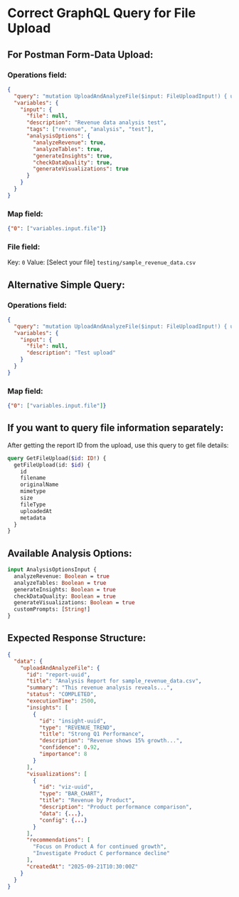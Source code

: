 # Correct GraphQL Query for File Upload

## For Postman Form-Data Upload:

### Operations field:
```json
{
  "query": "mutation UploadAndAnalyzeFile($input: FileUploadInput!) { uploadAndAnalyzeFile(input: $input) { id title summary status executionTime insights { id type title description confidence importance } visualizations { id type title description data config } recommendations createdAt } }",
  "variables": {
    "input": {
      "file": null,
      "description": "Revenue data analysis test",
      "tags": ["revenue", "analysis", "test"],
      "analysisOptions": {
        "analyzeRevenue": true,
        "analyzeTables": true,
        "generateInsights": true,
        "checkDataQuality": true,
        "generateVisualizations": true
      }
    }
  }
}
```

### Map field:
```json
{"0": ["variables.input.file"]}
```

### File field:
Key: `0`
Value: [Select your file] `testing/sample_revenue_data.csv`

## Alternative Simple Query:

### Operations field:
```json
{
  "query": "mutation UploadAndAnalyzeFile($input: FileUploadInput!) { uploadAndAnalyzeFile(input: $input) { id title summary status insights { type title description confidence } } }",
  "variables": {
    "input": {
      "file": null,
      "description": "Test upload"
    }
  }
}
```

### Map field:
```json
{"0": ["variables.input.file"]}
```

## If you want to query file information separately:

After getting the report ID from the upload, use this query to get file details:

```graphql
query GetFileUpload($id: ID!) {
  getFileUpload(id: $id) {
    id
    filename
    originalName
    mimetype
    size
    fileType
    uploadedAt
    metadata
  }
}
```

## Available Analysis Options:

```graphql
input AnalysisOptionsInput {
  analyzeRevenue: Boolean = true
  analyzeTables: Boolean = true
  generateInsights: Boolean = true
  checkDataQuality: Boolean = true
  generateVisualizations: Boolean = true
  customPrompts: [String!]
}
```

## Expected Response Structure:

```json
{
  "data": {
    "uploadAndAnalyzeFile": {
      "id": "report-uuid",
      "title": "Analysis Report for sample_revenue_data.csv",
      "summary": "This revenue analysis reveals...",
      "status": "COMPLETED",
      "executionTime": 2500,
      "insights": [
        {
          "id": "insight-uuid",
          "type": "REVENUE_TREND",
          "title": "Strong Q1 Performance",
          "description": "Revenue shows 15% growth...",
          "confidence": 0.92,
          "importance": 8
        }
      ],
      "visualizations": [
        {
          "id": "viz-uuid",
          "type": "BAR_CHART",
          "title": "Revenue by Product",
          "description": "Product performance comparison",
          "data": {...},
          "config": {...}
        }
      ],
      "recommendations": [
        "Focus on Product A for continued growth",
        "Investigate Product C performance decline"
      ],
      "createdAt": "2025-09-21T10:30:00Z"
    }
  }
}
```